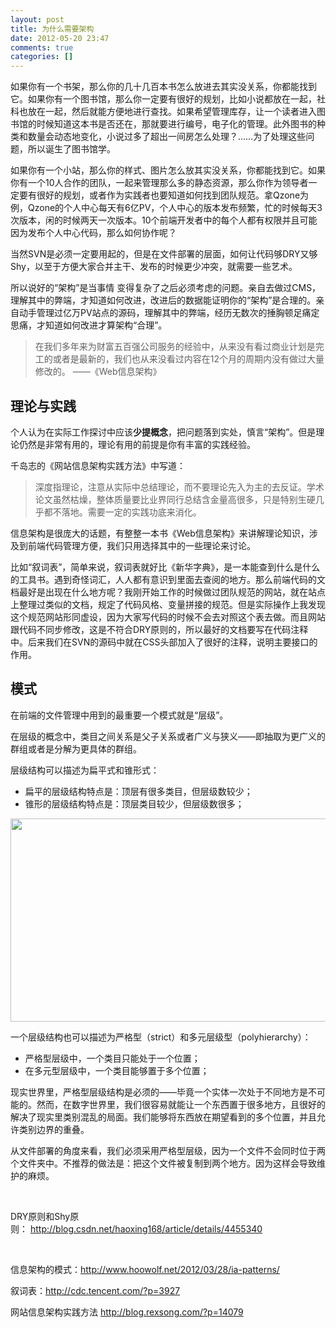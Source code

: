 ```yaml
---
layout: post
title: 为什么需要架构
date: 2012-05-20 23:47
comments: true
categories: []
---
```

如果你有一个书架，那么你的几十几百本书怎么放进去其实没关系，你都能找到它。如果你有一个图书馆，那么你一定要有很好的规划，比如小说都放在一起，社科也放在一起，然后就能方便地进行查找。如果希望管理库存，让一个读者进入图书馆的时候知道这本书是否还在，那就要进行编号，电子化的管理。此外图书的种类和数量会动态地变化，小说过多了超出一间房怎么处理？……为了处理这些问题，所以诞生了图书馆学。

如果你有一个小站，那么你的样式、图片怎么放其实没关系，你都能找到它。如果你有一个10人合作的团队，一起来管理那么多的静态资源，那么你作为领导者一定要有很好的规划，或者作为实践者也要知道如何找到团队规范。拿Qzone为例，Qzone的个人中心每天有6亿PV，个人中心的版本发布频繁，忙的时候每天3次版本，闲的时候两天一次版本。10个前端开发者中的每个人都有权限并且可能因为发布个人中心代码，那么如何协作呢？

当然SVN是必须一定要用起的，但是在文件部署的层面，如何让代码够DRY又够Shy，以至于方便大家合并主干、发布的时候更少冲突，就需要一些艺术。

所以说好的“架构”是当事情 变得复杂了之后必须考虑的问题。亲自去做过CMS，理解其中的弊端，才知道如何改进，改进后的数据能证明你的“架构”是合理的。亲自动手管理过亿万PV站点的源码，理解其中的弊端，经历无数次的捶胸顿足痛定思痛，才知道如何改进才算架构“合理”。
<blockquote>在我们多年来为财富五百强公司服务的经验中，从来没有看过商业计划是完工的或者是最新的，我们也从来没看过内容在12个月的周期内没有做过大量修改的。
——《Web信息架构》</blockquote>
<h2>理论与实践</h2>
个人认为在实际工作探讨中应该<strong>少提概念</strong>，把问题落到实处，慎言“架构”。但是理论仍然是非常有用的，理论有用的前提是你有丰富的实践经验。

千岛志的《网站信息架构实践方法》中写道：
<blockquote>深度指理论，注意从实际中总结理论，而不要理论先入为主的去反证。学术论文虽然枯燥，整体质量要比业界同行总结含金量高很多，只是特别生硬几乎都不落地。需要一定的实践功底来消化。</blockquote>
信息架构是很庞大的话题，有整整一本书《Web信息架构》来讲解理论知识，涉及到前端代码管理方便，我们只用选择其中的一些理论来讨论。

比如“叙词表”，简单来说，叙词表就好比《新华字典》，是一本能查到什么是什么的工具书。遇到奇怪词汇，人人都有意识到里面去查阅的地方。那么前端代码的文档最好是出现在什么地方呢？我刚开始工作的时候做过团队规范的网站，就在站点上整理过类似的文档，规定了代码风格、变量拼接的规范。但是实际操作上我发现这个规范网站形同虚设，因为大家写代码的时候不会去对照这个表去做。而且网站跟代码不同步修改，这是不符合DRY原则的，所以最好的文档要写在代码注释中。后来我们在SVN的源码中就在CSS头部加入了很好的注释，说明主要接口的作用。
<h2>模式</h2>
在前端的文件管理中用到的最重要一个模式就是“层级”。

在层级的概念中，类目之间关系是父子关系或者广义与狭义——即抽取为更广义的群组或者是分解为更具体的群组。

层级结构可以描述为扁平式和锥形式：
<ul>
	<li>扁平的层级结构特点是：顶层有很多类目，但层级数较少；</li>
	<li>锥形的层级结构特点是：顶层类目较少，但层级数很多；</li>
</ul>
<a href="http://yuguo.github.com/blog/files/2012/05/ia-1.png"><img class="aligncenter size-full wp-image-1199" title="ia-1" src="http://yuguo.github.com/blog/files/2012/05/ia-1.png" alt="" width="562" height="325" data-pinit="registered" /></a>

一个层级结构也可以描述为严格型（strict）和多元层级型（polyhierarchy）：
<ul>
	<li>严格型层级中，一个类目只能处于一个位置；</li>
	<li>在多元型层级中，一个类目能够置于多个位置；</li>
</ul>
现实世界里，严格型层级结构是必须的——毕竟一个实体一次处于不同地方是不可能的。然而，在数字世界里，我们很容易就能让一个东西置于很多地方，且很好的解决了现实里类别混乱的局面。我们能够将东西放在期望看到的多个位置，并且允许类别边界的重叠。

从文件部署的角度来看，我们必须采用严格型层级，因为一个文件不会同时位于两个文件夹中。不推荐的做法是：把这个文件被复制到两个地方。因为这样会导致维护的麻烦。

&nbsp;

DRY原则和Shy原则： <a href="http://blog.csdn.net/haoxing168/article/details/4455340">http://blog.csdn.net/haoxing168/article/details/4455340</a>

&nbsp;

信息架构的模式：<a href="http://www.hoowolf.net/2012/03/28/ia-patterns/">http://www.hoowolf.net/2012/03/28/ia-patterns/</a>

叙词表：<a href="http://cdc.tencent.com/?p=3927">http://cdc.tencent.com/?p=3927</a>

网站信息架构实践方法 <a href="http://blog.rexsong.com/?p=14079">http://blog.rexsong.com/?p=14079</a>

&nbsp;
